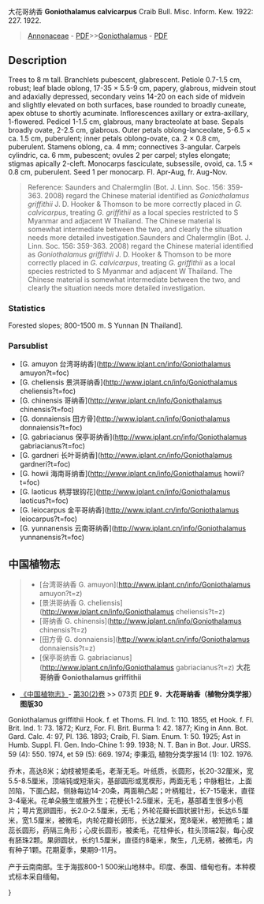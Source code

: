 大花哥纳香 **Goniothalamus calvicarpus** Craib Bull. Misc. Inform. Kew. 1922: 227. 1922.

> [Annonaceae](http://www.iplant.cn/info/Annonaceae?t=foc) - [PDF](http://www.iplant.cn/foc/pdf/Annonaceae.pdf)>>[Goniothalamus](http://www.iplant.cn/info/Goniothalamus?t=foc) - [PDF](http://www.iplant.cn/foc/pdf/Goniothalamus.pdf)

## Description

Trees to 8 m tall. Branchlets pubescent, glabrescent. Petiole 0.7-1.5 cm, robust; leaf blade oblong, 17-35 × 5.5-9 cm, papery, glabrous, midvein stout and adaxially depressed, secondary veins 14-20 on each side of midvein and slightly elevated on both surfaces, base rounded to broadly cuneate, apex obtuse to shortly acuminate. Inflorescences axillary or extra-axillary, 1-flowered. Pedicel 1-1.5 cm, glabrous, many bracteolate at base. Sepals broadly ovate, 2-2.5 cm, glabrous. Outer petals oblong-lanceolate, 5-6.5 × ca. 1.5 cm, puberulent; inner petals oblong-ovate, ca. 2 × 0.8 cm, puberulent. Stamens oblong, ca. 4 mm; connectives 3-angular. Carpels cylindric, ca. 6 mm, pubescent; ovules 2 per carpel; styles elongate; stigmas apically 2-cleft. Monocarps fasciculate, subsessile, ovoid, ca. 1.5 × 0.8 cm, puberulent. Seed 1 per monocarp. Fl. Apr-Aug, fr. Aug-Nov.
> Reference: 
> Saunders and Chalermglin (Bot. J. Linn. Soc. 156: 359-363. 2008) regard the Chinese material identified as *Goniothalamus griffithii* J. D. Hooker & Thomson to be more correctly placed in *G. calvicarpus*, treating *G. griffithii* as a local species restricted to S Myanmar and adjacent W Thailand. The Chinese material is somewhat intermediate between the two, and clearly the situation needs more detailed investigation.Saunders and Chalermglin (Bot. J. Linn. Soc. 156: 359-363. 2008) regard the Chinese material identified as *Goniothalamus griffithii* J. D. Hooker & Thomson to be more correctly placed in *G. calvicarpus*, treating *G. griffithii* as a local species restricted to S Myanmar and adjacent W Thailand. The Chinese material is somewhat intermediate between the two, and clearly the situation needs more detailed investigation.

### Statistics
Forested slopes; 800-1500 m. S Yunnan [N Thailand].

### Parsublist

* [G.  amuyon  台湾哥纳香](http://www.iplant.cn/info/Goniothalamus amuyon?t=foc)
* [G.  cheliensis  景洪哥纳香](http://www.iplant.cn/info/Goniothalamus cheliensis?t=foc)
* [G.  chinensis  哥纳香](http://www.iplant.cn/info/Goniothalamus chinensis?t=foc)
* [G.  donnaiensis  田方骨](http://www.iplant.cn/info/Goniothalamus donnaiensis?t=foc)
* [G.  gabriacianus  保亭哥纳香](http://www.iplant.cn/info/Goniothalamus gabriacianus?t=foc)
* [G.  gardneri  长叶哥纳香](http://www.iplant.cn/info/Goniothalamus gardneri?t=foc)
* [G.  howii  海南哥纳香](http://www.iplant.cn/info/Goniothalamus howii?t=foc)
* [G.  laoticus  柄芽银钩花](http://www.iplant.cn/info/Goniothalamus laoticus?t=foc)
* [G.  leiocarpus  金平哥纳香](http://www.iplant.cn/info/Goniothalamus leiocarpus?t=foc)
* [G.  yunnanensis  云南哥纳香](http://www.iplant.cn/info/Goniothalamus yunnanensis?t=foc)
## 中国植物志

> * [台湾哥纳香  G.  amuyon](http://www.iplant.cn/info/Goniothalamus amuyon?t=z)
> * [景洪哥纳香  G.  cheliensis](http://www.iplant.cn/info/Goniothalamus cheliensis?t=z)
> * [哥纳香  G.  chinensis](http://www.iplant.cn/info/Goniothalamus chinensis?t=z)
> * [田方骨  G.  donnaiensis](http://www.iplant.cn/info/Goniothalamus donnaiensis?t=z)
> * [保亭哥纳香  G.  gabriacianus](http://www.iplant.cn/info/Goniothalamus gabriacianus?t=z)
**大花哥纳香 Goniothalamus griffithii**

* [《中国植物志》](http://www.iplant.cn/frps)- [第30(2)卷](http://www.iplant.cn/frps/vol/30(2)) >> 073页 [PDF](http://www.iplant.cn/frps/pdf/30(2)/073.pdf)
**9．大花哥纳香（植物分类学报）　图版30**

Goniothalamus griffithii Hook. f. et Thoms. Fl. Ind. 1: 110. 1855, et Hook. f. Fl. Brit. Ind. 1: 73. 1872; Kurz, For. Fl. Brit. Burma 1: 42. 1877; King in Ann. Bot. Gard. Calc. 4: 97, Pl. 136. 1893; Craib, Fl. Siam. Enum. 1: 50. 1925; Ast in Humb. Suppl. Fl. Gen. Indo-Chine 1: 99. 1938; N. T. Ban in Bot. Jour. URSS. 59 (4): 550. 1974, et 59 (5): 669. 1974; 李秉滔, 植物分类学报14 (1): 102. 1976.

乔木，高达8米；幼枝被短柔毛，老渐无毛。叶纸质，长圆形，长20-32厘米，宽5.5-8.5厘米，顶端钝或短渐尖，基部圆形或宽楔形，两面无毛；中脉粗壮，上面凹陷，下面凸起，侧脉每边14-20条，两面稍凸起；叶柄粗壮，长7-15毫米，直径3-4毫米。花单朵腋生或腋外生；花梗长1-2.5厘米，无毛，基部着生很多小苞片；萼片宽卵圆形，长2.0-2.5厘米，无毛；外轮花瓣长圆状披针形，长达6.5厘米，宽1.5厘米，被微毛，内轮花瓣长卵形，长达2厘米，宽8毫米，被短微毛；雄蕊长圆形，药隔三角形；心皮长圆形，被柔毛，花柱伸长，柱头顶端2裂，每心皮有胚珠2颗。果卵圆状，长约1.5厘米，直径约8毫米，聚生，几无柄，被微毛，内有种子1颗。花期夏季，果期9-11月。

产于云南南部。生于海拔800-1 500米山地林中。印度、泰国、缅甸也有。本种模式标本采自缅甸。

}